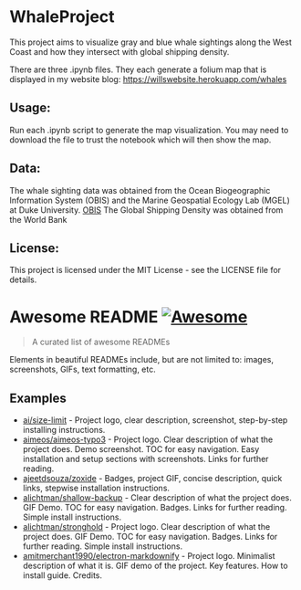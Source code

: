 # WhaleProject

This project aims to visualize gray and blue whale sightings along the West Coast and how they intersect with global shipping density.

There are three .ipynb files. They each generate a folium map that is displayed in my website blog: https://willswebsite.herokuapp.com/whales

## Usage:
Run each .ipynb script to generate the map visualization. You may need to download the file to trust the notebook which will then show the map.

## Data:
The whale sighting data was obtained from the Ocean Biogeographic Information System (OBIS) and the Marine Geospatial Ecology Lab (MGEL) at Duke University. [OBIS](https://seamap.env.duke.edu/)
The Global Shipping Density was obtained from the World Bank

## License:
This project is licensed under the MIT License - see the LICENSE file for details.

# Awesome README [![Awesome](https://cdn.jsdelivr.net/gh/sindresorhus/awesome@d7305f38d29fed78fa85652e3a63e154dd8e8829/media/badge.svg)](https://github.com/sindresorhus/awesome#readme)
> A curated list of awesome READMEs

Elements in beautiful READMEs include, but are not limited to: images, screenshots, GIFs, text formatting, etc.
 
## Examples

- [ai/size-limit](https://github.com/ai/size-limit#readme) - Project logo, clear description, screenshot, step-by-step installing instructions.
- [aimeos/aimeos-typo3](https://github.com/aimeos/aimeos-typo3#readme) - Project logo. Clear description of what the project does. Demo screenshot. TOC for easy navigation. Easy installation and setup sections with screenshots. Links for further reading.
- [ajeetdsouza/zoxide](https://github.com/ajeetdsouza/zoxide#readme) - Badges, project GIF, concise description, quick links, stepwise installation instructions.
- [alichtman/shallow-backup](https://github.com/alichtman/shallow-backup#readme) - Clear description of what the project does. GIF Demo. TOC for easy navigation. Badges. Links for further reading. Simple install instructions.
- [alichtman/stronghold](https://github.com/alichtman/stronghold#readme) - Project logo. Clear description of what the project does. GIF Demo. TOC for easy navigation. Badges. Links for further reading. Simple install instructions.
- [amitmerchant1990/electron-markdownify](https://github.com/amitmerchant1990/electron-markdownify#readme) - Project logo. Minimalist description of what it is. GIF demo of the project. Key features. How to install guide. Credits.
